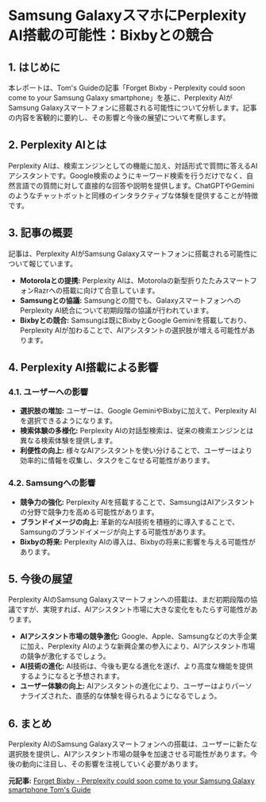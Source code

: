 # Samsung GalaxyスマホにPerplexity AI搭載の可能性：Bixbyとの競合

## 1. はじめに

本レポートは、Tom's Guideの記事「Forget Bixby - Perplexity could soon come to your Samsung Galaxy smartphone」を基に、Perplexity AIがSamsung Galaxyスマートフォンに搭載される可能性について分析します。記事の内容を客観的に要約し、その影響と今後の展望について考察します。

## 2. Perplexity AIとは

Perplexity AIは、検索エンジンとしての機能に加え、対話形式で質問に答えるAIアシスタントです。Google検索のようにキーワード検索を行うだけでなく、自然言語での質問に対して直接的な回答や説明を提供します。ChatGPTやGeminiのようなチャットボットと同様のインタラクティブな体験を提供することが特徴です。

## 3. 記事の概要

記事は、Perplexity AIがSamsung Galaxyスマートフォンに搭載される可能性について報じています。

* **Motorolaとの提携:** Perplexity AIは、Motorolaの新型折りたたみスマートフォンRazrへの搭載に向けて合意しています。
* **Samsungとの協議:** Samsungとの間でも、GalaxyスマートフォンへのPerplexity AI統合について初期段階の協議が行われています。
* **Bixbyとの競合:** Samsungは既にBixbyとGoogle Geminiを搭載しており、Perplexity AIが加わることで、AIアシスタントの選択肢が増える可能性があります。

## 4. Perplexity AI搭載による影響

### 4.1. ユーザーへの影響

* **選択肢の増加:** ユーザーは、Google GeminiやBixbyに加えて、Perplexity AIを選択できるようになります。
* **検索体験の多様化:** Perplexity AIの対話型検索は、従来の検索エンジンとは異なる検索体験を提供します。
* **利便性の向上:** 様々なAIアシスタントを使い分けることで、ユーザーはより効率的に情報を収集し、タスクをこなせる可能性があります。

### 4.2. Samsungへの影響

* **競争力の強化:** Perplexity AIを搭載することで、SamsungはAIアシスタントの分野で競争力を高める可能性があります。
* **ブランドイメージの向上:** 革新的なAI技術を積極的に導入することで、Samsungのブランドイメージが向上する可能性があります。
* **Bixbyの将来:** Perplexity AIの導入は、Bixbyの将来に影響を与える可能性があります。

## 5. 今後の展望

Perplexity AIのSamsung Galaxyスマートフォンへの搭載は、まだ初期段階の協議ですが、実現すれば、AIアシスタント市場に大きな変化をもたらす可能性があります。

* **AIアシスタント市場の競争激化:** Google、Apple、Samsungなどの大手企業に加え、Perplexity AIのような新興企業の参入により、AIアシスタント市場の競争が激化するでしょう。
* **AI技術の進化:** AI技術は、今後も更なる進化を遂げ、より高度な機能を提供するようになると予想されます。
* **ユーザー体験の向上:** AIアシスタントの進化により、ユーザーはよりパーソナライズされた、直感的な体験を得られるようになるでしょう。

## 6. まとめ

Perplexity AIのSamsung Galaxyスマートフォンへの搭載は、ユーザーに新たな選択肢を提供し、AIアシスタント市場の競争を加速させる可能性があります。今後の動向に注目し、その影響を注視していく必要があります。


**元記事:** [Forget Bixby - Perplexity could soon come to your Samsung Galaxy smartphone Tom's Guide](https://www.tomsguide.com/ai/forget-bixby-perplexity-could-soon-come-to-your-samsung-phone)